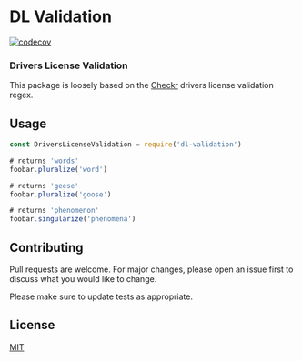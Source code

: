 # DL Validation

[![codecov](https://codecov.io/gh/mlanders/dl-validation/branch/main/graph/badge.svg?token=UOEH2OR1UC)](https://codecov.io/gh/mlanders/dl-validation)


### Drivers License Validation
This package is loosely based on the [Checkr](https://docs.checkr.com/#section/Reference/Driver-License-validation) drivers license validation regex.

## Usage

```javascript
const DriversLicenseValidation = require('dl-validation')

# returns 'words'
foobar.pluralize('word')

# returns 'geese'
foobar.pluralize('goose')

# returns 'phenomenon'
foobar.singularize('phenomena')
```

## Contributing
Pull requests are welcome. For major changes, please open an issue first to discuss what you would like to change.

Please make sure to update tests as appropriate.

## License
[MIT](https://choosealicense.com/licenses/mit/)